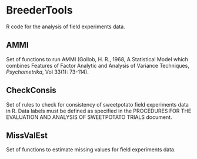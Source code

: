 BreederTools
============

R code for the analysis of field experiments data.

AMMI
-------------------------

Set of functions to run AMMI (Gollob, H. R., 1968, A Statistical Model which combines Features of Factor Analytic and Analysis of Variance Techniques, *Psychometrika*, Vol 33(1): 73-114).

CheckConsis
-------------------------

Set of rules to check for consistency of sweetpotato field experiments data in R.
Data labels must be defined as specified in the PROCEDURES FOR THE EVALUATION AND ANALYSIS OF SWEETPOTATO TRIALS document.

MissValEst
----------

Set of functions to estimate missing values for field experiments data.

